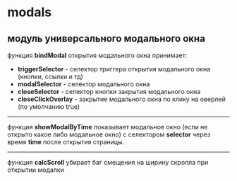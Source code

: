 # modals
## модуль универсального модального окна

функция **bindModal** открытия модального окна принимает:
  + **triggerSelector** - селектор триггера открытия модального окна (кнопки, ссылки и тд)
  + **modalSelector** - селектор модального окна
  + **closeSelector** - селектор кнопки закрытия модального окна
  + **closeClickOverlay** - закрытие модального окна по клику на оверлей (по умолчанию true)

---

функция **showModalByTime** показывает модальное окно (если не открыто какое либо модальное окно) с селектором **selector** через время **time** после открытия страницы.

---

функция **calcScroll** убирает баг смещения на ширину скролла при открытии модалки
